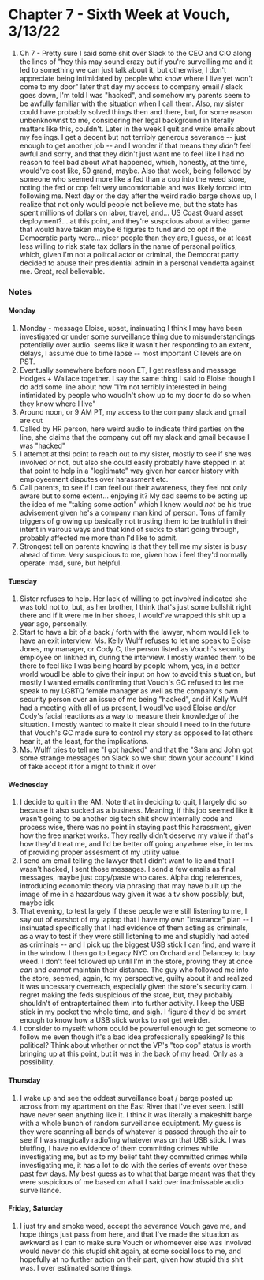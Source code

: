 # Chapter 7 - Sixth Week at Vouch, 3/13/22

1. Ch 7 - Pretty sure I said some shit over Slack to the CEO and CIO along the lines of "hey this may sound crazy but if you're surveilling me and it led to something we can just talk about it, but otherwise, I don't appreciate being intimidated by people who know where I live yet won't come to my door" later that day my access to company email / slack goes down, I'm told I was "hacked", and somehow my parents seem to be awfully familiar with the situation when I call them. Also, my sister could have probably solved things then and there, but, for some reason unbenknownst to me, considering her legal background in literally matters like this, couldn't. Later in the week I quit and write emails about my feelings. I get a decent but not terribly generous severance -- just enough to get another job -- and I wonder if that means they _didn't_ feel awful and sorry, and that they didn't just want me to feel like I had no reason to feel bad about what happened, which, honestly, at the time, would've cost like, 50 grand, maybe. Also that week, being followed by someone who seemed more like a fed than a cop into the weed store, noting the fed or cop felt very uncomfortable and was likely forced into following me. Next day or the day after the weird radio barge shows up, I realize that not only would people not believe me, but the state has spent millions of dollars on labor, travel, and... US Coast Guard asset deployment?... at this point, and they're suspcious about a video game that would have taken maybe 6 figures to fund and co opt if the Democratic party were... nicer people than they are, I guess, or at least less willing to risk state tax dollars in the name of personal politics, which, given I'm not a politcal actor or criminal, the Democrat party decided to abuse their presidential admin in a personal vendetta against me. Great, real believable.

### Notes

#### Monday
1. Monday - message Eloise, upset, insinuating I think I may have been investigated or under some surveillance thing due to misunderstandings potentially over audio. seems like it wasn't her responding to an extent, delays, I assume due to time lapse -- most important C levels are on PST.
1. Eventually somewhere before noon ET, I get restless and message Hodges + Wallace together. I say the same thing I said to Eloise though I do add some line about how "I'm not terribly interested in being intimidated by people who woudln't show up to my door to do so when they know where I live"
1. Around noon, or 9 AM PT, my access to the company slack and gmail are cut
1. Called by HR person, here weird audio to indicate third parties on the line, she claims that the company cut off my slack and gmail because I was "hacked"
1. I attempt at thsi point to reach out to my sister, mostly to see if she was involved or not, but also she could easily probably have stepped in at that point to help in a "legitimate" way given her career history with employeement disputes over harassment etc.
1. Call parents, to see if I can feel out their awareness, they feel not only aware but to some extent... enjoying it? My dad seems to be acting up the idea of me "taking some action" which I knew would _not_ be his true advisement given he's a company man kind of person. Tons of family triggers of growing up basically not trusting them to be truthful in their intent in vairous ways and that kind of sucks to start going through, probably affected me more than I'd like to admit.
1. Strongest tell on parents knowing is that they tell me my sister is busy ahead of time. Very suspicious to me, given how i feel they'd normally operate: mad, sure, but helpful.

#### Tuesday

1. Sister refuses to help. Her lack of willing to get involved indicated she was told not to, but, as her brother, I think that's just some bullshit right there and if it were me in her shoes, I would've wrapped this shit up a year ago, personally.
1. Start to have a bit of a back / forth with the lawyer, whom would liek to have an exit interview. Ms. Kelly Wulff refuses to let me speak to Eloise Jones, my manager, or Cody C, the person listed as Vouch's security employee on linkned in, during the interview. I mostly wanted them to be there to feel like I was being heard by people whom, yes, in a better world woudl be able to give their input on how to avoid this situation, but mostly I wanted emails confirming that Vouch's GC refused to let me speak to my LGBTQ female manager as well as the company's own security person over an issue of me being "hacked", and if Kelly Wulff had a meeting with all of us present, I woudl've used Eloise and/or Cody's facial reactions as a way to measure their knowledge of the situation. I mostly wanted to make it clear should I need to in the future that Vouch's GC made sure to control my story as opposed to let others hear it, at the least, for the implications.
1. Ms. Wulff tries to tell me "I got hacked" and that the "Sam and John got some strange messages on Slack so we shut down your account" I kind of fake accept it for a night to think it over

#### Wednesday

1. I decide to quit in the AM. Note that in deciding to quit, I largely did so because it also sucked as a business. Meaning, if this job seemed like it wasn't going to be another big tech shit show internally code and process wise, there was no point in staying past this harassment, given how the free market works. They really didn't deserve my value if that's how they'd treat me, and I'd be better off going anywhere else, in terms of providing proper assesment of my utility value.
1. I send am email telling the lawyer that I didn't want to lie and that I wasn't hacked, I sent those messages. I send a few emails as final messages, maybe just copy/paste who cares. Alpha dog references, introducing economic theory via phrasing that may have built up the image of me in a hazardous way given it was a tv show possibly, but, maybe idk
1. That evening, to test largely if these people were still listening to me, I say out of earshot of my laptop that I have my own "insurance" plan -- I insinuated specifically that I had evidence of them acting as criminals, as a way to test if they were still listening to me and stupidly had acted as criminals -- and I pick up the biggest USB stick I can find, and wave it in the window. I then go to Legacy NYC on Orchard and Delancey to buy weed. I don't feel followed up until I'm in the store, proving they at once _can_ and _cannot_ maintain their distance. The guy who followed me into the store, seemed, again, to my perspective, guilty about it and realized it was uncessary overreach, especially given the store's security cam. I regret making the feds suspicious of the store, but, they probably shouldn't of entraptertained them into further activity. I keep the USB stick in my pocket the whole time, and sigh. I figure'd they'd be smart enough to know how a USB stick works to not get weirder.
1. I consider to myself: whom could be powerful enough to get someone to follow me even though it's a bad idea professionally speaking? Is this political? Think about whether or not the VP's "top cop" status is worth bringing up at this point, but it was in the back of my head. Only as a possibility.

#### Thursday

1. I wake up and see the oddest surveillance boat / barge posted up across from my apartment on the East River that I've ever seen. I still have never seen anything like it. I think it was literally a makeshift barge with a whole bunch of random surveillance equiptment. My guess is they were scanning all bands of whatever is passed through the air to see if I was magically radio'ing whatever was on that USB stick. I was bluffing, I have no evidence of them committing crimes while investigating me, but as to my belief taht they committed crimes while investigating me, it has a lot to do with the series of events over these past few days. My best guess as to what that barge meant was that they were suspicious of me based on what I said over inadmissable audio surveillance.

#### Friday, Saturday

1. I just try and smoke weed, accept the severance Vouch gave me, and hope things just pass from here, and that I've made the situation as awkward as I can to make sure Vouch or whomeever else was involved would never do this stupid shit again, at some social loss to me, and hopefully at no further action on their part, given how stupid this shit was. I over estimated some things.
